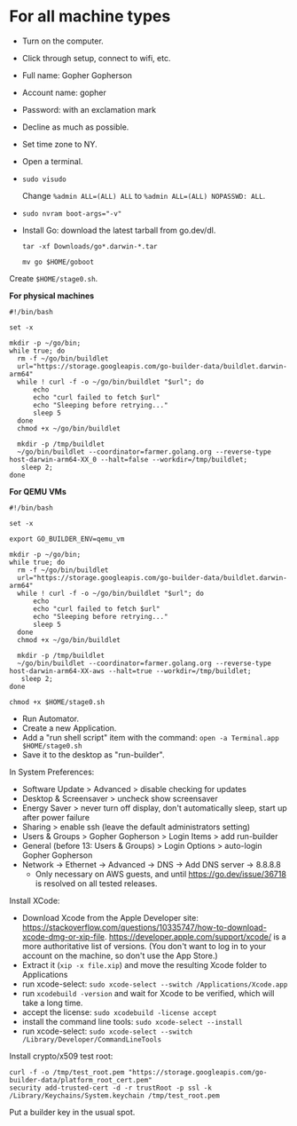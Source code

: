 # For all machine types

- Turn on the computer.
- Click through setup, connect to wifi, etc.
- Full name: Gopher Gopherson
- Account name: gopher
- Password: with an exclamation mark
- Decline as much as possible.
- Set time zone to NY.
- Open a terminal.
- `sudo visudo`

  Change  `%admin ALL=(ALL) ALL` to `%admin ALL=(ALL) NOPASSWD: ALL`.

- `sudo nvram boot-args="-v"`

- Install Go: download the latest tarball from go.dev/dl.

  `tar -xf Downloads/go*.darwin-*.tar`

  `mv go $HOME/goboot`

Create `$HOME/stage0.sh`.

**For physical machines**
```
#!/bin/bash

set -x

mkdir -p ~/go/bin;
while true; do
  rm -f ~/go/bin/buildlet
  url="https://storage.googleapis.com/go-builder-data/buildlet.darwin-arm64"
  while ! curl -f -o ~/go/bin/buildlet "$url"; do
      echo
      echo "curl failed to fetch $url"
      echo "Sleeping before retrying..."
      sleep 5
  done
  chmod +x ~/go/bin/buildlet

  mkdir -p /tmp/buildlet
  ~/go/bin/buildlet --coordinator=farmer.golang.org --reverse-type host-darwin-arm64-XX_0 --halt=false --workdir=/tmp/buildlet;
   sleep 2;
done
```

**For QEMU VMs**
```
#!/bin/bash

set -x

export GO_BUILDER_ENV=qemu_vm

mkdir -p ~/go/bin;
while true; do
  rm -f ~/go/bin/buildlet
  url="https://storage.googleapis.com/go-builder-data/buildlet.darwin-arm64"
  while ! curl -f -o ~/go/bin/buildlet "$url"; do
      echo
      echo "curl failed to fetch $url"
      echo "Sleeping before retrying..."
      sleep 5
  done
  chmod +x ~/go/bin/buildlet

  mkdir -p /tmp/buildlet
  ~/go/bin/buildlet --coordinator=farmer.golang.org --reverse-type host-darwin-arm64-XX-aws --halt=true --workdir=/tmp/buildlet;
   sleep 2;
done
```

`chmod +x $HOME/stage0.sh`

- Run Automator.
- Create a new Application.
- Add a "run shell script" item with the command:
  `open -a Terminal.app $HOME/stage0.sh`
- Save it to the desktop as "run-builder".

In System Preferences:
- Software Update > Advanced > disable checking for updates
- Desktop & Screensaver > uncheck show screensaver
- Energy Saver > never turn off display, don't automatically sleep, start up after power failure
- Sharing > enable ssh (leave the default administrators setting)
- Users & Groups > Gopher Gopherson > Login Items > add run-builder
- General (before 13: Users & Groups) > Login Options > auto-login Gopher Gopherson
- Network -> Ethernet -> Advanced -> DNS -> Add DNS server -> 8.8.8.8
  - Only necessary on AWS guests, and until https://go.dev/issue/36718 is
    resolved on all tested releases.

Install XCode:
- Download Xcode from the Apple Developer site:
https://stackoverflow.com/questions/10335747/how-to-download-xcode-dmg-or-xip-file.
https://developer.apple.com/support/xcode/ is a more authoritative list of versions.
(You don't want to log in to your account on the machine, so don't use the App Store.)
- Extract it (`xip -x file.xip`) and move the resulting Xcode folder to Applications
- run xcode-select: `sudo xcode-select --switch /Applications/Xcode.app`
- run `xcodebuild -version` and wait for Xcode to be verified, which will take a long time.
- accept the license: `sudo xcodebuild -license accept`
- install the command line tools: `sudo xcode-select --install`
- run xcode-select: `sudo xcode-select --switch /Library/Developer/CommandLineTools`



Install crypto/x509 test root:
```
curl -f -o /tmp/test_root.pem "https://storage.googleapis.com/go-builder-data/platform_root_cert.pem"
security add-trusted-cert -d -r trustRoot -p ssl -k /Library/Keychains/System.keychain /tmp/test_root.pem
```

Put a builder key in the usual spot.
